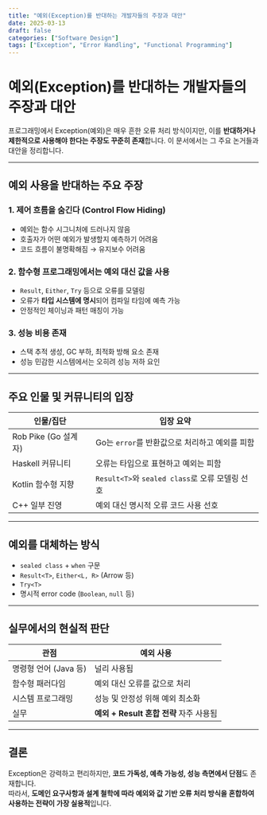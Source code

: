 ```yaml
---
title: "예외(Exception)를 반대하는 개발자들의 주장과 대안"
date: 2025-03-13
draft: false
categories: ["Software Design"]
tags: ["Exception", "Error Handling", "Functional Programming"]
---
```


# 예외(Exception)를 반대하는 개발자들의 주장과 대안

프로그래밍에서 Exception(예외)은 매우 흔한 오류 처리 방식이지만, 이를 **반대하거나 제한적으로 사용해야 한다는 주장도 꾸준히 존재**합니다. 이 문서에서는 그 주요 논거들과 대안을 정리합니다.

---

## 예외 사용을 반대하는 주요 주장

### 1. 제어 흐름을 숨긴다 (Control Flow Hiding)

- 예외는 함수 시그니처에 드러나지 않음
- 호출자가 어떤 예외가 발생할지 예측하기 어려움
- 코드 흐름이 불명확해짐 → 유지보수 어려움

### 2. 함수형 프로그래밍에서는 예외 대신 값을 사용

- `Result`, `Either`, `Try` 등으로 오류를 모델링
- 오류가 **타입 시스템에 명시**되어 컴파일 타임에 예측 가능
- 안정적인 체이닝과 패턴 매칭이 가능

### 3. 성능 비용 존재

- 스택 추적 생성, GC 부하, 최적화 방해 요소 존재
- 성능 민감한 시스템에서는 오히려 성능 저하 요인

---

## 주요 인물 및 커뮤니티의 입장

| 인물/집단 | 입장 요약 |
|-----------|-----------|
| Rob Pike (Go 설계자) | Go는 `error`를 반환값으로 처리하고 예외를 피함 |
| Haskell 커뮤니티 | 오류는 타입으로 표현하고 예외는 피함 |
| Kotlin 함수형 지향 | `Result<T>`와 `sealed class`로 오류 모델링 선호 |
| C++ 일부 진영 | 예외 대신 명시적 오류 코드 사용 선호 |

---

## 예외를 대체하는 방식

- `sealed class` + `when` 구문
- `Result<T>`, `Either<L, R>` (Arrow 등)
- `Try<T>`
- 명시적 error code (`Boolean`, `null` 등)

---

## 실무에서의 현실적 판단

| 관점 | 예외 사용 |
|------|-----------|
| 명령형 언어 (Java 등) | 널리 사용됨 |
| 함수형 패러다임 | 예외 대신 오류를 값으로 처리 |
| 시스템 프로그래밍 | 성능 및 안정성 위해 예외 최소화 |
| 실무 | **예외 + Result 혼합 전략** 자주 사용됨 |

---

## 결론

Exception은 강력하고 편리하지만, **코드 가독성, 예측 가능성, 성능 측면에서 단점**도 존재합니다.  
따라서, **도메인 요구사항과 설계 철학에 따라 예외와 값 기반 오류 처리 방식을 혼합하여 사용하는 전략이 가장 실용적**입니다.
